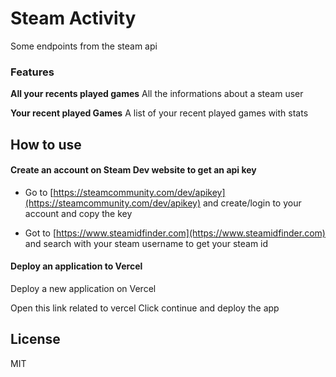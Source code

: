 # Steam Activity
Some endpoints from the steam api

### Features 
**All your recents played games** All the informations about a steam user

**Your recent played Games** A list of your recent played games with stats
	
## How to use
#### Create an account on Steam Dev website to get an api key

- Go to [https://steamcommunity.com/dev/apikey](https://steamcommunity.com/dev/apikey) and create/login to your account and copy the key

- Got to [https://www.steamidfinder.com](https://www.steamidfinder.com) and search with your steam username to get your steam id

####  Deploy an application to Vercel

Deploy a new application on Vercel

Open this link related to vercel
Click continue and deploy the app


## License

MIT
